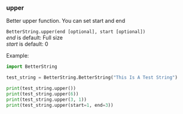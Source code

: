 ### upper
Better upper function. You can set start and end

`BetterString.upper(end [optional], start [optional])`   
_end_ is default: Full size     
_start_ is default: 0

Example:
```python 
import BetterString

test_string = BetterString.BetterString("This Is A Test String")

print(test_string.upper())
print(test_string.upper(6))
print(test_string.upper(3, 1))
print(test_string.upper(start=1, end=3))
```
